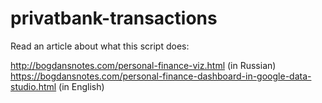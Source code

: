 # privatbank-transactions

Read an article about what this script does:

http://bogdansnotes.com/personal-finance-viz.html (in Russian)
https://bogdansnotes.com/personal-finance-dashboard-in-google-data-studio.html (in English)
